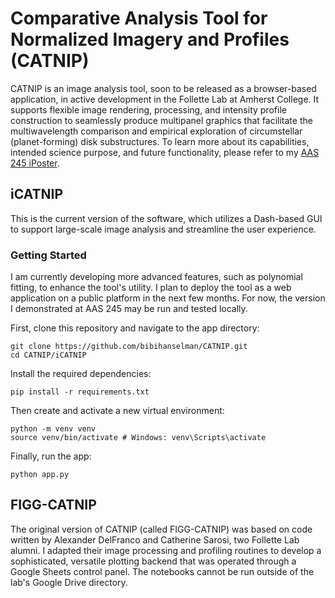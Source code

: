 # Comparative Analysis Tool for Normalized Imagery and Profiles (CATNIP)
CATNIP is an image analysis tool, soon to be released as a browser-based application, in active development in the Follette Lab at Amherst College. 
It supports flexible image rendering, processing, and intensity profile construction to seamlessly produce multipanel graphics that facilitate the multiwavelength comparison and empirical exploration of circumstellar (planet-forming) disk substructures.
To learn more about its capabilities, intended science purpose, and future functionality, please refer to my [AAS 245 iPoster](https://aas245-aas.ipostersessions.com/Default.aspx?s=3F-44-24-84-D2-F5-E5-2B-D7-22-BD-BF-42-BC-FD-D2).

## iCATNIP
This is the current version of the software, which utilizes a Dash-based GUI to support large-scale image analysis and streamline the user experience.
### Getting Started
I am currently developing more advanced features, such as polynomial fitting, to enhance the tool's utility.
I plan to deploy the tool as a web application on a public platform in the next few months.
For now, the version I demonstrated at AAS 245 may be run and tested locally.

First, clone this repository and navigate to the app directory:
```
git clone https://github.com/bibihanselman/CATNIP.git
cd CATNIP/iCATNIP
```

Install the required dependencies:
```
pip install -r requirements.txt
```

Then create and activate a new virtual environment:
```
python -m venv venv
source venv/bin/activate # Windows: venv\Scripts\activate
```

Finally, run the app:
```
python app.py
```

## FIGG-CATNIP
The original version of CATNIP (called FIGG-CATNIP) was based on code written by Alexander DelFranco and Catherine Sarosi, two Follette Lab alumni.
I adapted their image processing and profiling routines to develop a sophisticated, versatile plotting backend that was operated through a Google Sheets control panel.
The notebooks cannot be run outside of the lab's Google Drive directory.
